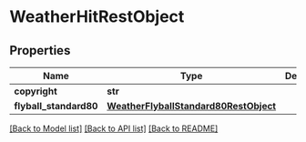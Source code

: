 # WeatherHitRestObject

## Properties
Name | Type | Description | Notes
------------ | ------------- | ------------- | -------------
**copyright** | **str** |  | [optional] 
**flyball_standard80** | [**WeatherFlyballStandard80RestObject**](WeatherFlyballStandard80RestObject.md) |  | [optional] 

[[Back to Model list]](../README.md#documentation-for-models) [[Back to API list]](../README.md#documentation-for-api-endpoints) [[Back to README]](../README.md)

